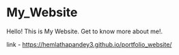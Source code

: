 # My_Website

Hello! This is My Website. Get to know more about me!.

link - https://hemlathapandey3.github.io/portfolio_website/
